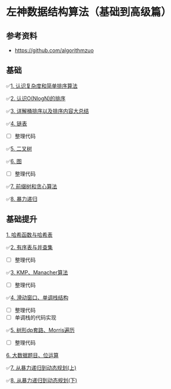 # 左神数据结构算法（基础到高级篇）

## 参考资料

- https://github.com/algorithmzuo

## 基础
✅[1. 认识复杂度和简单排序算法](./notes/基础01.md)

✅[2. 认识O(NlogN)的排序](./notes/基础02.md)

✅[3. 详解桶排序以及排序内容大总结](./notes/基础03.md)

✅[4. 链表](./notes/基础04.md)
- [ ] 整理代码

✅[5. 二叉树](./notes/基础05.md)

✅[6. 图](./notes/基础06.md)
- [ ] 整理代码

✅[7. 前缀树和贪心算法](./notes/基础07.md)

✅[8. 暴力递归](./notes/基础08.md)

## 基础提升

[1. 哈希函数与哈希表](./notes/基础提升01.md)

✅[2. 有序表与并查集](./notes/基础提升02.md)
- [ ] 整理代码

✅[3. KMP、Manacher算法](./notes/基础提升03.md)
- [ ] 整理代码

✅[4. 滑动窗口、单调栈结构](./notes/基础提升04.md)
- [ ] 整理代码
- [ ] 单调栈的代码实现

✅[5. 树形dp套路、Morris遍历](./notes/基础提升05.md)
- [ ] 整理代码

[6. 大数据题目、位运算](./notes/基础提升06.md)

✅[7. 从暴力递归到动态规划(上)](./notes/基础提升07.md)

✅[8. 从暴力递归到动态规划(下)](./notes/基础提升08.md)